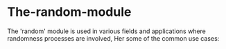 # The-random-module
The 'random' module is used in various fields and applications where randomness processes are involved, Her some of the common use cases: 
